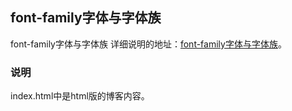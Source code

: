 ## font-family字体与字体族

font-family字体与字体族
详细说明的地址：[font-family字体与字体族](http://www.zhuyuntao.cn/font-family字体与字体族/)。

### 说明

index.html中是html版的博客内容。
